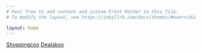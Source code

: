 ```yaml
---
# Feel free to add content and custom Front Matter to this file.
# To modify the layout, see https://jekyllrb.com/docs/themes/#overriding-theme-defaults

layout: home
---
```


[Shoppingcoo](https://www.shoppingcoo.com)
[Dealskoo](https://www.dealskoo.com)

